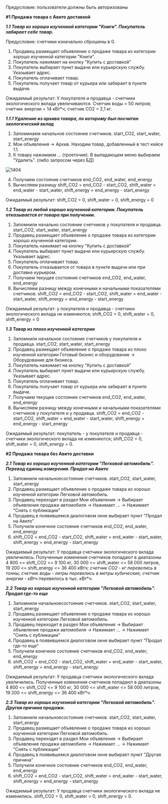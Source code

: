 Предусловие: пользователи должны быть авторизованы

**#1 Продажа товара с Авито доставкой**

***1.1 Товар из хорошо изученной категории "Книги". Покупатель забирает себе товар.*** 

Предусловие: счетчики изначально сброшены в 0.
1) Продавец размещает объявление о продаже товара из категории хорошо изученной категории "Книги".
2) Покупатель нажимает на кнопку "Купить с доставкой"
3) Покупатель выбирает пункт выдачи или курьерскую службу. Указывает адрес.
4) Покупатель оплачивает товар.
5) Покупатель получает товар от курьера или забирает в пункте выдачи.

Ожидаемый результат: 
У покупателя и продавца - счетчики экологического вклада увеличиваются. 
Счетчик воды = 50 литров;
счетчик энергии =  14 кВт*ч;
счетчик CO2 =  2,1 кг.

***1.1.1 Удаление из архива товара, по которому был посчитан экологический вклад***
1) Запоминаем начальное состояние счетчиков. start_CO2, start_water, start_energy
2) Мои объявления -> Архив. Находим товар, добавленный в тест кейсе 1.1.
3) К товару нажимаем ... (троеточие). В выпадающем меню выбираем "Удалить". (либо запросом через БД)

![1404](https://github.com/Natalia-Semushina/avitoTestQA/assets/69298168/f9531459-25da-44f2-91c7-1d7c2744bf8d)

4) Получаем состояние счетчиков end_CO2, end_water, end_energy
5) Вычисляем разницу shift_СО2 = end_CO2 - start_CO2, shift_water = end_water - start_water, shift_energy = end_energy - start_energy

Ожидаемый результат: shift_СО2 = 0, shift_water = 0, shift_energy = 0


***1.2 Товар из любой хорошо изученной категории. Покупатель отказывается от товара при получении.***
1) Запомнили начально состояние счетчиков у покупателя и продавца. start_CO2, start_water, start_energy
2) Продавец размещает объявление о продаже товара из категории хорошо изученной категории.
3) Покупатель нажимает на кнопку "Купить с доставкой"
4) Покупатель выбирает пункт выдачи или курьерскую службу. Указывает адрес.
5) Покупатель оплачивает товар.
6) Покупатель отказывается от товара в пункте выдачи или при доставке курьером.
7) Получаем текущее состояние счетчиков end_CO2, end_water, end_energy
8) Вычисляем разницу между конечными и начальными показателями счетчиков. shift_СО2 = end_CO2 - start_CO2, shift_water = end_water - start_water, shift_energy = end_energy - start_energy

Ожидаемый результат: у покупателя и продавца - счетчики экологического вклада не изменяются;
shift_СО2 = 0, shift_water = 0, shift_energy = 0

   
***1.3 Товар из плохо изученной категории***
1)  Запомнили начальное состояние счетчиков у покупателя и продавца. start_CO2, start_water, start_energy
1) Продавец размещает объявление о продаже товара из плохо изученной категории Готовый бизнес и оборудование -> Оборудование для бизнеса.
2) Покупатель нажимает на кнопку "Купить с доставкой"
3) Покупатель выбирает пункт выдачи или курьерскую службу. Указывает адрес.
4) Покупатель оплачивает товар.
5) Покупатель получает товар от курьера или забирает в пункте выдачи.
6) Получаем текущее состояние счетчиков end_CO2, end_water, end_energy
7) Вычисляем разницу между конечными и начальными показателями счетчиков у покупателя и у продавца. shift_СО2 = end_CO2 - start_CO2, shift_water = end_water - start_water, shift_energy = end_energy - start_energy
   
Ожидаемый результат: покупатель - у покупателя и продавца - счетчики экологического вклада не изменяются;
shift_СО2 = 0, shift_water = 0, shift_energy = 0.

**#2 Продажа товара без Авито доставки**

***2.1 Товар из хорошо изученной категории "Легковой автомобиль". Перевод единиц измерения. Продал на Авито***
1) Запомнили начальноесостояние счетчиков. start_CO2, start_water, start_energy
2) Продавец размещает объявление о продаже товара из хорошо изученной категории Легковой автомобиль.
3) Продавец переходит в раздел Мои объявления -> Выбирает объявление продажи автомобиля -> Нажимает ... -> Нажимает "Снять с публикации"
4) Продавец в появившемся диалоговом окне выбирает пункт "Продал на Авито"
5) Получили конечное состояние счетчиков end_CO2, end_water, end_energy
6) shift_СО2 = end_CO2 - start_CO2, shift_water = end_water - start_water, shift_energy = end_energy - start_energy

Ожидаемый результат: У продавца счетчики экологического вклада увеличились. Полученные изменения счетчиков попадают в диапазоны 
4 800 <= shift_СО2 <= 9 100 кг,  30 000 <= shift_water <= 58 000 литров,  19 200 <= shift_energy <= 36 400 кВт*ч;
счетчик CO2 - кг перевелись в тонны;
счетчик воды - литры перевелись в метры кубические;
счетчик энергии - кВт*ч перевелось в тыс. кВт*ч.

***2.2 Товар из хорошо изученной категории "Легковой автомобиль". Продал где-то еще***
1) Запомнили начальноесостояние счетчиков. start_CO2, start_water, start_energy
2) Продавец размещает объявление о продаже товара из хорошо изученной категории Легковой автомобиль.
3) Продавец переходит в раздел Мои объявления -> Выбирает объявление продажи автомобиля -> Нажимает ... -> Нажимает "Снять с публикации"
4) Продавец в появившемся диалоговом окне выбирает пункт "Продал где-то еще"
5) Получили конечное состояние счетчиков end_CO2, end_water, end_energy
6) shift_СО2 = end_CO2 - start_CO2, shift_water = end_water - start_water, shift_energy = end_energy - start_energy

Ожидаемый результат: У продавца счетчики экологического вклада увеличились. Полученные изменения счетчиков попадают в диапазоны 
4 800 <= shift_СО2 <= 9 100 кг,  30 000 <= shift_water <= 58 000 литров,  19 200 <= shift_energy <= 36 400 кВт*ч.


***2.3 Товар из хорошо изученной категории "Легковой автомобиль". Другая причина продажи.***
1) Запомнили начальноесостояние счетчиков. start_CO2, start_water, start_energy
2) Продавец размещает объявление о продаже товара из хорошо изученной категории Легковой автомобиль.
3) Продавец переходит в раздел Мои объявления -> Выбирает объявление продажи автомобиля -> Нажимает ... -> Нажимает "Снять с публикации"
4) Продавец в появившемся диалоговом окне выбирает пункт "Другая причина"
5) Получили конечное состояние счетчиков end_CO2, end_water, end_energy
6) shift_СО2 = end_CO2 - start_CO2, shift_water = end_water - start_water, shift_energy = end_energy - start_energy

Ожидаемый результат: У продавца счетчики экологического вклада не изменились. shift_СО2 = 0, shift_water = 0, shift_energy = 0.




